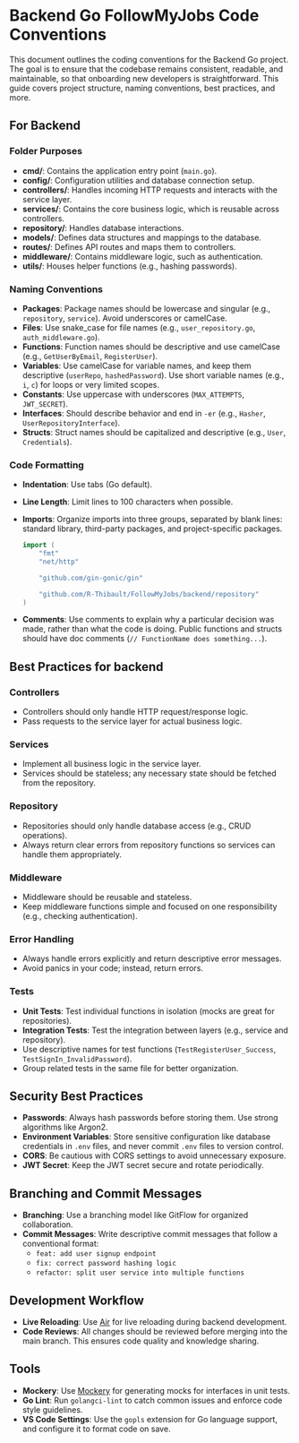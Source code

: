 # Backend Go FollowMyJobs Code Conventions

This document outlines the coding conventions for the Backend Go project. The goal is to ensure that the codebase remains consistent, readable, and maintainable, so that onboarding new developers is straightforward. This guide covers project structure, naming conventions, best practices, and more.

## For Backend

### Folder Purposes

- **cmd/**: Contains the application entry point (`main.go`).
- **config/**: Configuration utilities and database connection setup.
- **controllers/**: Handles incoming HTTP requests and interacts with the service layer.
- **services/**: Contains the core business logic, which is reusable across controllers.
- **repository/**: Handles database interactions.
- **models/**: Defines data structures and mappings to the database.
- **routes/**: Defines API routes and maps them to controllers.
- **middleware/**: Contains middleware logic, such as authentication.
- **utils/**: Houses helper functions (e.g., hashing passwords).

### Naming Conventions

- **Packages**: Package names should be lowercase and singular (e.g., `repository`, `service`). Avoid underscores or camelCase.
- **Files**: Use snake_case for file names (e.g., `user_repository.go`, `auth_middleware.go`).
- **Functions**: Function names should be descriptive and use camelCase (e.g., `GetUserByEmail`, `RegisterUser`).
- **Variables**: Use camelCase for variable names, and keep them descriptive (`userRepo`, `hashedPassword`). Use short variable names (e.g., `i`, `c`) for loops or very limited scopes.
- **Constants**: Use uppercase with underscores (`MAX_ATTEMPTS`, `JWT_SECRET`).
- **Interfaces**: Should describe behavior and end in `-er` (e.g., `Hasher`, `UserRepositoryInterface`).
- **Structs**: Struct names should be capitalized and descriptive (e.g., `User`, `Credentials`).

### Code Formatting

- **Indentation**: Use tabs (Go default).
- **Line Length**: Limit lines to 100 characters when possible.
- **Imports**: Organize imports into three groups, separated by blank lines: standard library, third-party packages, and project-specific packages.

  ```go
  import (
      "fmt"
      "net/http"

      "github.com/gin-gonic/gin"

      "github.com/R-Thibault/FollowMyJobs/backend/repository"
  )
  ```

- **Comments**: Use comments to explain why a particular decision was made, rather than what the code is doing. Public functions and structs should have doc comments (`// FunctionName does something...`).

## Best Practices for backend

### Controllers

- Controllers should only handle HTTP request/response logic.
- Pass requests to the service layer for actual business logic.

### Services

- Implement all business logic in the service layer.
- Services should be stateless; any necessary state should be fetched from the repository.

### Repository

- Repositories should only handle database access (e.g., CRUD operations).
- Always return clear errors from repository functions so services can handle them appropriately.

### Middleware

- Middleware should be reusable and stateless.
- Keep middleware functions simple and focused on one responsibility (e.g., checking authentication).

### Error Handling

- Always handle errors explicitly and return descriptive error messages.
- Avoid panics in your code; instead, return errors.

### Tests

- **Unit Tests**: Test individual functions in isolation (mocks are great for repositories).
- **Integration Tests**: Test the integration between layers (e.g., service and repository).
- Use descriptive names for test functions (`TestRegisterUser_Success`, `TestSignIn_InvalidPassword`).
- Group related tests in the same file for better organization.

## Security Best Practices

- **Passwords**: Always hash passwords before storing them. Use strong algorithms like Argon2.
- **Environment Variables**: Store sensitive configuration like database credentials in `.env` files, and never commit `.env` files to version control.
- **CORS**: Be cautious with CORS settings to avoid unnecessary exposure.
- **JWT Secret**: Keep the JWT secret secure and rotate periodically.

## Branching and Commit Messages

- **Branching**: Use a branching model like GitFlow for organized collaboration.
- **Commit Messages**: Write descriptive commit messages that follow a conventional format:
  - `feat: add user signup endpoint`
  - `fix: correct password hashing logic`
  - `refactor: split user service into multiple functions`

## Development Workflow

- **Live Reloading**: Use [Air](https://github.com/cosmtrek/air) for live reloading during backend development.
- **Code Reviews**: All changes should be reviewed before merging into the main branch. This ensures code quality and knowledge sharing.

## Tools

- **Mockery**: Use [Mockery](https://github.com/vektra/mockery) for generating mocks for interfaces in unit tests.
- **Go Lint**: Run `golangci-lint` to catch common issues and enforce code style guidelines.
- **VS Code Settings**: Use the `gopls` extension for Go language support, and configure it to format code on save.
